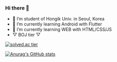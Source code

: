 ### Hi there 👋
- 🔭 I’m student of Hongik Univ. in Seoul, Korea
- 🌱 I’m currently learning Android with Flutter
- 🌱 I’m currently learning WEB with HTML/CSS/JS
- ▽  BOJ tier  ▽ 

[![solved.ac tier](http://mazassumnida.wtf/api/generate_badge?boj=kckc0608)](https://solved.ac/kckc0608)

[![Anurag's GitHub stats](https://github-readme-stats.vercel.app/api?username=kckc0608)](https://github.com/anuraghazra/github-readme-stats)
